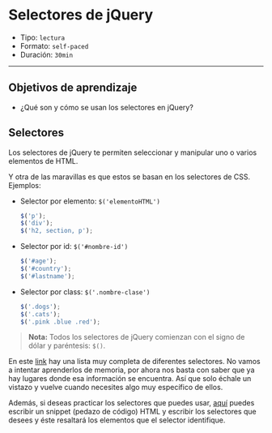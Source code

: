 # Selectores de jQuery

- Tipo: `lectura`
- Formato: `self-paced`
- Duración: `30min`

***

## Objetivos de aprendizaje

- ¿Qué son y cómo se usan los selectores en jQuery?

## Selectores

Los selectores de jQuery te permiten seleccionar y manipular uno o varios
elementos de HTML.

Y otra de las maravillas es que estos se basan en los selectores de CSS.
Ejemplos:

- Selector por elemento: `$('elementoHTML')`

  ```javascript
  $('p');
  $('div');
  $('h2, section, p');
  ```

- Selector por id: `$('#nombre-id')`

  ```javascript
  $('#age');
  $('#country');
  $('#lastname');
  ```

- Selector por class: `$('.nombre-clase')`

  ```javascript
  $('.dogs');
  $('.cats');
  $('.pink .blue .red');
  ```

> **Nota:** Todos los selectores de jQuery comienzan con el signo de dólar y
> paréntesis: `$()`.

En este [link](https://www.w3schools.com/jquery/jquery_ref_selectors.asp) hay
una lista muy completa de diferentes selectores.
No vamos a intentar aprenderlos de memoria, por ahora nos basta con saber que
ya hay lugares donde esa información se encuentra. Así que solo échale un
vistazo y vuelve cuando necesites algo muy específico de ellos.

Además, si deseas practicar los selectores que puedes usar, [aquí](http://sk.kapsi.fi/interactive-jquery-tester.html)
puedes escribir un snippet (pedazo de código) HTML y escribir los selectores que
desees y éste resaltará los elementos que el selector identifique.
